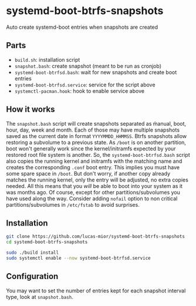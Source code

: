 # systemd-boot-btrfs-snapshots
Auto create systemd-boot entries when snapshots are created

## Parts
- `build.sh`: installation script
- `snapshot.bash`: create snapshot (meant to be run as cronjob)
- `systemd-boot-btrfsd.bash`: wait for new snapshots and create boot entries
- `systemd-boot-btrfsd.service`: service for the script above
- `systemctl-pacman.hook`: hook to enable service above

## How it works
The `snapshot.bash` script will create snapshots separated as m̀anual, boot,
hour, day, week and month. Each of those may have multiple snapshots saved as
the current date in format `YYYYMMDD_HHMMSS`.  Btrfs snapshots allow restoring a
subvolume to a previous state.  As `/boot` is on another partition, boot won't
generally work since the kernel/initramfs expected by your restored root file
system is another. So, the `systemd-boot-btrfsd.bash` script also copies the
running kernel and initramfs with the matching name and creates the
corresponding `.conf` boot entry. This implies you must have some spare space
in `/boot`. But don't worry, if another copy already matches the running kernel,
only the entry will be adjusted, no extra copies needed. All this means that you
*will* be able to boot into your system as it was months ago. Of course,
except for other partitions/subvolumes you have used along the way.
Consider adding `nofail` option to non critical partitions/subvolumes in
`/etc/fstab` to avoid surprises.

## Installation
```sh
git clone https://github.com/lucas-mior/systemd-boot-btrfs-snapshots
cd systemd-boot-btrfs-snapshots

sudo ./build install
sudo systemctl enable --now systemd-boot-btrfsd.service
```

## Configuration
You may want to set the number of entries kept for each snapshot interval type,
look at `snapshot.bash`.
